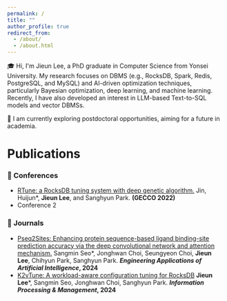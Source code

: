 ```yaml
---
permalink: /
title: ""
author_profile: true
redirect_from: 
  - /about/
  - /about.html
---
```


🎓 Hi, I'm Jieun Lee, a PhD graduate in Computer Science from Yonsei University.
My research focuses on DBMS (e.g., RocksDB, Spark, Redis, PostgreSQL, and MySQL) and AI-driven optimization techniques, particularly Bayesian optimization, deep learning, and machine learning. Recently, I have also developed an interest in LLM-based Text-to-SQL models and vector DBMSs.

🚀 I am currently exploring postdoctoral opportunities, aiming for a future in academia.

# Publications
### 🎤 Conferences
* [RTune: a RocksDB tuning system with deep genetic algorithm.](https://doi.org/10.1145/3512290.3528726) Jin, Huijun*, **Jieun Lee**, and Sanghyun Park. **(GECCO 2022)**
* Conference 2

### 📖 Journals
* [Pseq2Sites: Enhancing protein sequence-based ligand binding-site prediction accuracy via the deep convolutional network and attention mechanism.](https://doi.org/10.1016/j.engappai.2023.107257) Sangmin Seo*, Jonghwan Choi, Seungyeon Choi, **Jieun Lee**, Chihyun Park, Sanghyun Park. **_Engineering Applications of Artificial Intelligence_, 2024**
* [K2vTune: A workload-aware configuration tuning for RocksDB](https://doi.org/10.1016/j.ipm.2023.103567) **Jieun Lee***, Sangmin Seo, Jonghwan Choi, Sanghyun Park. **_Information Processing & Management_, 2024**
  
